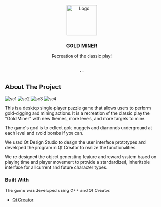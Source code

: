 
<!-- PROJECT LOGO -->
<br />
<p align="center">
  <a href="https://github.com/othneildrew/Best-README-Template">
    <img src="https://raw.githubusercontent.com/leanneLLL/game-gold-miner/master/finalproject%20gold%20miner/picture/testMiner.png" alt="Logo" width="100" height="100">
  </a>

  <h3 align="center">GOLD MINER</h3>

  <p align="center">
    Recreation of the classic play!
    <br />
<!--     <a href="https://github.com/othneildrew/Best-README-Template"><strong>Explore the docs »</strong></a> -->
    <br />
    <br />
<!--     <a href="https://github.com/othneildrew/Best-README-Template">View Demo</a> -->
    ·
<!--     <a href="https://github.com/othneildrew/Best-README-Template/issues">Report Bug</a> -->
    ·
<!--     <a href="https://github.com/othneildrew/Best-README-Template/issues">Request Feature</a> -->
  </p>
</p>

<!-- ABOUT THE PROJECT -->
## About The Project
![sc1](https://raw.githubusercontent.com/leanneLLL/game-gold-miner/master/finalproject%20gold%20miner/picture/testMiner.png)
![sc2](https://raw.githubusercontent.com/leanneLLL/game-gold-miner/master/finalproject%20gold%20miner/picture/testMiner.png)
![sc3](https://raw.githubusercontent.com/leanneLLL/game-gold-miner/master/finalproject%20gold%20miner/picture/testMiner.png)
![sc4](https://raw.githubusercontent.com/leanneLLL/game-gold-miner/master/finalproject%20gold%20miner/picture/testMiner.png)

This is a desktop single-player puzzle game that allows users to perform gold-digging and mining actions. 
It is a recreation of the classic play the "Gold Miner" with new themes, more levels, and more targets to mine.  

The game's goal is to collect gold nuggets and diamonds underground at each level and avoid bombs if you can. 

We used Qt Design Studio to design the user interface prototypes and developed the program in Qt Creator to realize the functionalities.

We re-designed the object generating feature and reward system based on playing time and player movement to provide a standardized, inheritable interface for all current and future character types.

### Built With
The game was developed using C++ and Qt Creator. 
* [Qt Creator](https://www.qt.io/product/development-tools)





